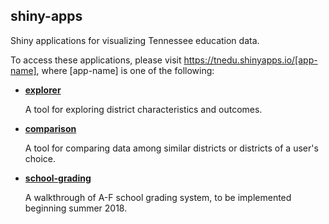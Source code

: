 ## shiny-apps

Shiny applications for visualizing Tennessee education data.

To access these applications, please visit https://tnedu.shinyapps.io/[app-name], where [app-name] is one of the following:

* [**explorer**](https://tnedu.shinyapps.io/explorer)

    A tool for exploring district characteristics and outcomes.

* [**comparison**](https://tnedu.shinyapps.io/comparison)

    A tool for comparing data among similar districts or districts of a user's choice.

* [**school-grading**](https://tnedu.shinyapps.io/school-grading)

    A walkthrough of A-F school grading system, to be implemented beginning summer 2018.
